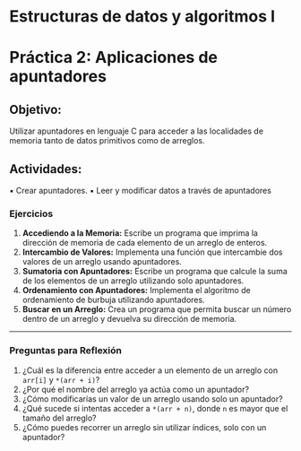 # Estructuras de datos y algoritmos I

# Práctica 2: Aplicaciones de apuntadores

## Objetivo:
Utilizar apuntadores en lenguaje C para acceder a las localidades de memoria tanto de
datos primitivos como de arreglos.

## Actividades:
▪ Crear apuntadores.
▪ Leer y modificar datos a través de apuntadores



### Ejercicios
1. **Accediendo a la Memoria:** Escribe un programa que imprima la dirección de memoria de cada elemento de un arreglo de enteros.
2. **Intercambio de Valores:** Implementa una función que intercambie dos valores de un arreglo usando apuntadores.
3. **Sumatoria con Apuntadores:** Escribe un programa que calcule la suma de los elementos de un arreglo utilizando solo apuntadores.
4. **Ordenamiento con Apuntadores:** Implementa el algoritmo de ordenamiento de burbuja utilizando apuntadores.
5. **Buscar en un Arreglo:** Crea un programa que permita buscar un número dentro de un arreglo y devuelva su dirección de memoria.

---

### Preguntas para Reflexión
1. ¿Cuál es la diferencia entre acceder a un elemento de un arreglo con `arr[i]` y `*(arr + i)`?
2. ¿Por qué el nombre del arreglo ya actúa como un apuntador?
3. ¿Cómo modificarías un valor de un arreglo usando solo un apuntador?
4. ¿Qué sucede si intentas acceder a `*(arr + n)`, donde `n` es mayor que el tamaño del arreglo?
5. ¿Cómo puedes recorrer un arreglo sin utilizar índices, solo con un apuntador?
